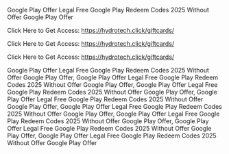 Google Play Offer Legal Free Google Play Redeem Codes 2025 Without Offer Google Play Offer

Click Here to Get Access: https://hydrotech.click/giftcards/

Click Here to Get Access: https://hydrotech.click/giftcards/

Click Here to Get Access: https://hydrotech.click/giftcards/

Google Play Offer Legal Free Google Play Redeem Codes 2025 Without Offer Google Play Offer, Google Play Offer Legal Free Google Play Redeem Codes 2025 Without Offer Google Play Offer, Google Play Offer Legal Free Google Play Redeem Codes 2025 Without Offer Google Play Offer, Google Play Offer Legal Free Google Play Redeem Codes 2025 Without Offer Google Play Offer, Google Play Offer Legal Free Google Play Redeem Codes 2025 Without Offer Google Play Offer, Google Play Offer Legal Free Google Play Redeem Codes 2025 Without Offer Google Play Offer, Google Play Offer Legal Free Google Play Redeem Codes 2025 Without Offer Google Play Offer, Google Play Offer Legal Free Google Play Redeem Codes 2025 Without Offer Google Play Offer
